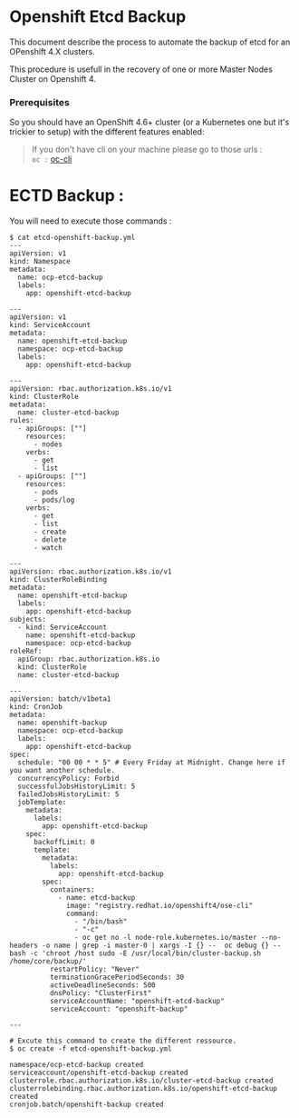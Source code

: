 # Openshift Etcd Backup

This document describe the process to automate the backup of etcd for an OPenshift 4.X clusters.

This procedure is usefull in the recovery of one or more Master Nodes Cluster on Openshift 4. 



### Prerequisites

So you should have an OpenShift 4.6+ cluster (or a Kubernetes one but it's trickier to setup) with the different features enabled:

> If you don't have cli on your machine please go to those urls : 
    <br>
      ` oc : ` [oc-cli](https://mirror.openshift.com/pub/openshift-v4/clients/oc/4.6/)

# ECTD Backup :
You will need to execute those commands :
```
$ cat etcd-openshift-backup.yml
---
apiVersion: v1
kind: Namespace
metadata:
  name: ocp-etcd-backup
  labels:
    app: openshift-etcd-backup

---
apiVersion: v1
kind: ServiceAccount
metadata:
  name: openshift-etcd-backup
  namespace: ocp-etcd-backup
  labels:
    app: openshift-etcd-backup

---
apiVersion: rbac.authorization.k8s.io/v1
kind: ClusterRole
metadata:
  name: cluster-etcd-backup
rules:
  - apiGroups: [""]
    resources:
      - nodes
    verbs:
      - get
      - list
  - apiGroups: [""]
    resources:
      - pods
      - pods/log
    verbs:
      - get
      - list
      - create
      - delete
      - watch

---
apiVersion: rbac.authorization.k8s.io/v1
kind: ClusterRoleBinding
metadata:
  name: openshift-etcd-backup
  labels:
    app: openshift-etcd-backup
subjects:
  - kind: ServiceAccount
    name: openshift-etcd-backup
    namespace: ocp-etcd-backup
roleRef:
  apiGroup: rbac.authorization.k8s.io
  kind: ClusterRole
  name: cluster-etcd-backup

---
apiVersion: batch/v1beta1
kind: CronJob
metadata:
  name: openshift-backup
  namespace: ocp-etcd-backup
  labels:
    app: openshift-etcd-backup
spec:
  schedule: "00 00 * * 5" # Every Friday at Midnight. Change here if you want another schedule.
  concurrencyPolicy: Forbid
  successfulJobsHistoryLimit: 5
  failedJobsHistoryLimit: 5
  jobTemplate:
    metadata:
      labels:
        app: openshift-etcd-backup
    spec:
      backoffLimit: 0
      template:
        metadata:
          labels:
            app: openshift-etcd-backup
        spec:
          containers:
            - name: etcd-backup
              image: "registry.redhat.io/openshift4/ose-cli"
              command:
                - "/bin/bash"
                - "-c"
                - oc get no -l node-role.kubernetes.io/master --no-headers -o name | grep -i master-0 | xargs -I {} --  oc debug {} -- bash -c 'chroot /host sudo -E /usr/local/bin/cluster-backup.sh /home/core/backup/'
          restartPolicy: "Never"
          terminationGracePeriodSeconds: 30
          activeDeadlineSeconds: 500
          dnsPolicy: "ClusterFirst"
          serviceAccountName: "openshift-etcd-backup"
          serviceAccount: "openshift-backup"
      
---
````

```
# Excute this command to create the different ressource.
$ oc create -f etcd-openshift-backup.yml

namespace/ocp-etcd-backup created
serviceaccount/openshift-etcd-backup created
clusterrole.rbac.authorization.k8s.io/cluster-etcd-backup created
clusterrolebinding.rbac.authorization.k8s.io/openshift-etcd-backup created
cronjob.batch/openshift-backup created
```
      
